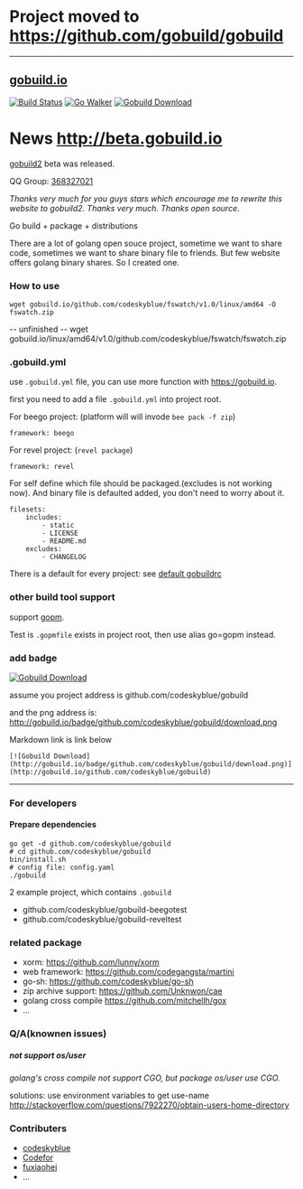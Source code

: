 # Project moved to <https://github.com/gobuild/gobuild>
-----------------------
## [gobuild.io](http://gobuild.io)
[![Build Status](https://drone.io/github.com/codeskyblue/gobuild/status.png)](https://drone.io/github.com/codeskyblue/gobuild/latest)
[![Go Walker](http://gowalker.org/api/v1/badge)](http://gowalker.org/github.com/codeskyblue/gobuild)
[![Gobuild Download](http://gobuild.io/badge/github.com/codeskyblue/gobuild/download.png)](http://gobuild.io/github.com/codeskyblue/gobuild)

# News <http://beta.gobuild.io>
[gobuild2](http://github.com/gobuild/gobuild2) beta was released.

QQ Group: [368327021](http://shang.qq.com/wpa/qunwpa?idkey=48933b5fc6e840d4b871feffee4fa05e08e23cd201f7b6c7944cad3faf375565)

*Thanks very much for you guys stars which encourage me to rewrite this website to gobuild2. Thanks very much. Thanks open source.*

Go build + package + distributions

There are a lot of golang open souce project, sometime we want to share code, sometimes we want to share binary file to friends.
But few website offers golang binary shares. So I created one.

### How to use
	wget gobuild.io/github.com/codeskyblue/fswatch/v1.0/linux/amd64 -O fswatch.zip

-- unfinished --
	wget gobuild.io/linux/amd64/v1.0/github.com/codeskyblue/fswatch/fswatch.zip

### .gobuild.yml
use `.gobuild.yml` file, you can use more function with <https://gobuild.io>.

first you need to add a file `.gobuild.yml` into project root.

For beego project: (platform will will invode `bee pack -f zip`)

	framework: beego
	
For revel project: (`revel package`)

	framework: revel

For self define which file should be packaged.(excludes is not working now).
And binary file is defaulted added, you don't need to worry about it.

	filesets:
		includes:
			- static
			- LICENSE
			- README.md
		excludes:
			- CHANGELOG

There is a default for every project: see [default gobuildrc](public/gobuildrc)

### other build tool support
support [gopm](http://gopm.io).

Test is `.gopmfile` exists in project root, then use alias go=gopm instead.
### add badge
[![Gobuild Download](http://gobuild.io/badge/github.com/codeskyblue/gobuild/download.png)](http://gobuild.io/github.com/codeskyblue/gobuild)

assume you project address is github.com/codeskyblue/gobuild

and the png address is: <http://gobuild.io/badge/github.com/codeskyblue/gobuild/download.png>

Markdown link is link below

	[![Gobuild Download](http://gobuild.io/badge/github.com/codeskyblue/gobuild/download.png)](http://gobuild.io/github.com/codeskyblue/gobuild)
-------------------
### For developers
#### Prepare dependencies
	go get -d github.com/codeskyblue/gobuild
	# cd github.com/codeskyblue/gobuild
	bin/install.sh
	# config file: config.yaml
	./gobuild

2 example project, which contains `.gobuild`

* github.com/codeskyblue/gobuild-beegotest
* github.com/codeskyblue/gobuild-reveltest

### related package
* xorm: <https://github.com/lunny/xorm>
* web framework: <https://github.com/codegangsta/martini>
* go-sh: <https://github.com/codeskyblue/go-sh>
* zip archive support: <https://github.com/Unknwon/cae>
* golang cross compile <https://github.com/mitchellh/gox>
* ...

### Q/A(knownen issues)
##### not support os/user
*golang's cross compile not support CGO, but package os/user use CGO.*

solutions: use environment variables to get use-name <http://stackoverflow.com/questions/7922270/obtain-users-home-directory>

### Contributers
* [codeskyblue](https://github.com/codeskyblue)
* [Codefor](https://github.com/Codefor)
* [fuxiaohei](https://github.com/fuxiaohei)
* ...

